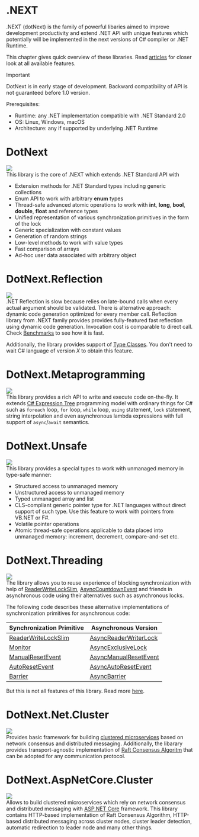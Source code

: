 .NEXT
====

.NEXT (dotNext) is the family of powerful libaries aimed to improve development productivity and extend .NET API with unique features which potentially will be implemented in the next versions of C# compiler or .NET Runtime. 

This chapter gives quick overview of these libraries. Read [articles](./features/core/index.md) for closer look at all available features.

> [!IMPORTANT]
> DotNext is in early stage of development. Backward compatibility of API is not guaranteed before 1.0 version.

Prerequisites:
* Runtime: any .NET implementation compatible with .NET Standard 2.0
* OS: Linux, Windows, macOS
* Architecture: any if supported by underlying .NET Runtime

# DotNext
<a href="https://www.nuget.org/packages/dotnext/absoluteLatest"><img src="https://img.shields.io/nuget/v/dotnext.svg?style=flat"></a><br/>
This library is the core of .NEXT which extends .NET Standard API with
  * Extension methods for .NET Standard types including generic collections
  * Enum API to work with arbitrary **enum** types
  * Thread-safe advanced atomic operations to work with **int**, **long**, **bool**, **double**, **float** and reference types
  * Unified representation of various synchronization primitives in the form of the lock
  * Generic specialization with constant values
  * Generation of random strings
  * Low-level methods to work with value types
  * Fast comparison of arrays
  * Ad-hoc user data associated with arbitrary object

# DotNext.Reflection
<a href="https://www.nuget.org/packages/dotnext.reflection/absoluteLatest"><img src="https://img.shields.io/nuget/v/dotnext.reflection.svg?style=flat"></a><br/>
.NET Reflection is slow because relies on late-bound calls when every actual argument should be validated. There is alternative approach: dynamic code generation optimized for every member call. Reflection library from .NEXT family provides provides fully-featured fast reflection using dynamic code generation. Invocation cost is comparable to direct call. Check [Benchmarks](benchmarks.md) to see how it is fast.

Additionally, the library provides support of [Type Classes](https://github.com/dotnet/csharplang/issues/110). You don't need to wait C# language of version _X_ to obtain this feature.

# DotNext.Metaprogramming
<a href="https://www.nuget.org/packages/dotnext.metaprogramming/absoluteLatest"><img src="https://img.shields.io/nuget/v/dotnext.metaprogramming.svg?style=flat"></a><br/>
This library provides a rich API to write and execute code on-the-fly. It extends [C# Expression Tree](https://docs.microsoft.com/en-us/dotnet/csharp/programming-guide/concepts/expression-trees/) programming model with ordinary things for C# such as `foreach` loop, `for` loop, `while` loop, `using` statement, `lock` statement, string interpolation and even asynchronous lambda expressions with full support of `async`/`await` semantics.

# DotNext.Unsafe
<a href="https://www.nuget.org/packages/dotnext.unsafe/absoluteLatest"><img src="https://img.shields.io/nuget/v/dotnext.unsafe.svg?style=flat"></a><br/>
This library provides a special types to work with unmanaged memory in type-safe manner:
* Structured access to unmanaged memory
* Unstructured access to unmanaged memory
* Typed unmanaged array and list
* CLS-compliant generic pointer type for .NET languages without direct support of such type. Use this feature to work with pointers from VB.NET or F#.
* Volatile pointer operations
* Atomic thread-safe operations applicable to data placed into unmanaged memory: increment, decrement, compare-and-set etc.

# DotNext.Threading
<a href="https://www.nuget.org/packages/dotnext.threading/absoluteLatest"><img src="https://img.shields.io/nuget/v/dotnext.threading.svg?style=flat"></a><br/>
The library allows you to reuse experience of blocking synchronization with help of [ReaderWriteLockSlim](https://docs.microsoft.com/en-us/dotnet/api/system.threading.readerwriterlockslim), [AsyncCountdownEvent](api/DotNext.Threading.AsyncCountdownEvent.yml) and friends in asynchronous code using their alternatives such as asynchronous locks.

The following code describes these alternative implementations of synchronization primitives for asynchronous code:

| Synchronization Primitive | Asynchronous Version |
| ---- | ---- |
| [ReaderWriteLockSlim](https://docs.microsoft.com/en-us/dotnet/api/system.threading.readerwriterlockslim) | [AsyncReaderWriterLock](api/DotNext.Threading.AsyncReaderWriterLock.yml) |
| [Monitor](https://docs.microsoft.com/en-us/dotnet/api/system.threading.monitor) | [AsyncExclusiveLock](api/DotNext.Threading.AsyncExclusiveLock.yml)
| [ManualResetEvent](https://docs.microsoft.com/en-us/dotnet/api/system.threading.manualresetevent) | [AsyncManualResetEvent](api/DotNext.Threading.AsyncManualResetEvent.yml)
| [AutoResetEvent](https://docs.microsoft.com/en-us/dotnet/api/system.threading.autoresetevent) | [AsyncAutoResetEvent](api/DotNext.Threading.AsyncAutoResetEvent.yml)
| [Barrier](https://docs.microsoft.com/en-us/dotnet/api/system.threading.barrier) | [AsyncBarrier](api/DotNext.Threading.AsyncBarrier.yml)

But this is not all features of this library. Read more [here](./features/threading/index.html).

# DotNext.Net.Cluster
<a href="https://www.nuget.org/packages/dotnext.net.cluster/absoluteLatest"><img src="https://img.shields.io/nuget/v/dotnext.net.cluster.svg?style=flat"></a><br/>
Provides basic framework for building [clustered microservices](https://en.wikipedia.org/wiki/Computer_cluster) based on network consensus and distributed messaging. Additionally, the libarary provides transport-agnostic implementation of [Raft Consensus Algoritm](https://raft.github.io/) that can be adopted for any communication protocol.

# DotNext.AspNetCore.Cluster
<a href="https://www.nuget.org/packages/dotnext.aspnetcore.cluster/absoluteLatest"><img src="https://img.shields.io/nuget/v/dotnext.aspnetcore.cluster.svg?style=flat"></a><br/>
Allows to build clustered microservices which rely on network consensus and distributed messaging with [ASP.NET Core](https://docs.microsoft.com/en-us/aspnet/core/) framework. This library contains HTTP-based implementation of Raft Consensus Algorithm, HTTP-based distributed messaging across cluster nodes, cluster leader detection, automatic redirection to leader node and many other things.
